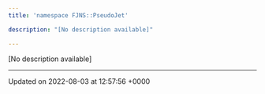 ```yaml
---
title: 'namespace FJNS::PseudoJet'

description: "[No description available]"

---
```







[No description available]






-------------------------------

Updated on 2022-08-03 at 12:57:56 +0000
